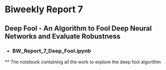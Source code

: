 # Biweekly Report 7

## Deep Fool - An Algorithm to Fool Deep Neural Networks and Evaluate Robustness

* ### BW_Report_7_Deep_Fool.ipynb 
** The notebook containing all the work to explore the deep fool algorithm 
 

